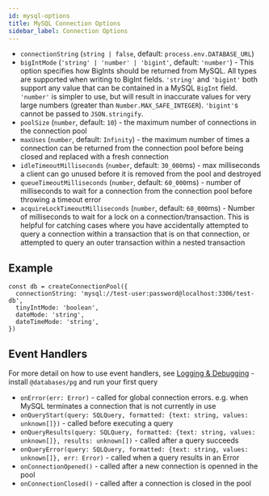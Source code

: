 ```yaml
---
id: mysql-options
title: MySQL Connection Options
sidebar_label: Connection Options
---
```


- `connectionString` (`string | false`, default: `process.env.DATABASE_URL`)
- `bigIntMode` (`'string' | 'number' | 'bigint'`, default: `'number'`) - This option specifies how BigInts should be returned from MySQL. All types are supported when writing to BigInt fields. `'string'` and `'bigint'` both support any value that can be contained in a MySQL `BigInt` field. `'number'` is simpler to use, but will result in inaccurate values for very large numbers (greater than `Number.MAX_SAFE_INTEGER`). `'bigint'`s cannot be passed to `JSON.stringify`.
- `poolSize` (`number`, default: `10`) - the maximum number of connections in the connection pool
- `maxUses` (`number`, default: `Infinity`) - the maximum number of times a connection can be returned from the connection pool before being closed and replaced with a fresh connection
- `idleTimeoutMilliseconds` (`number`, default: `30_000`ms) - max milliseconds a client can go unused before it is removed from the pool and destroyed
- `queueTimeoutMilliseconds` (`number`, default: `60_000`ms) - number of milliseconds to wait for a connection from the connection pool before throwing a timeout error
- `acquireLockTimeoutMilliseconds` (`number`, default: `60_000`ms) - Number of milliseconds to wait for a lock on a connection/transaction. This is helpful for catching cases where you have accidentally attempted to query a connection within a transaction that is on that connection, or attempted to query an outer transaction within a nested transaction

## Example

```
const db = createConnectionPool({
  connectionString: 'mysql://test-user:password@localhost:3306/test-db',
  tinyIntMode: 'boolean',
  dateMode: 'string',
  dateTimeMode: 'string',
})
```

## Event Handlers

For more detail on how to use event handlers, see [Logging & Debugging](pg-guide-logging.md) - install `@databases/pg` and run your first query

- `onError(err: Error)` - called for global connection errors. e.g. when MySQL terminates a connection that is not currently in use
- `onQueryStart(query: SQLQuery, formatted: {text: string, values: unknown[]})` - called before executing a query
- `onQueryResults(query: SQLQuery, formatted: {text: string, values: unknown[]}, results: unknown[])` - called after a query succeeds
- `onQueryError(query: SQLQuery, formatted: {text: string, values: unknown[]}, err: Error)` - called when a query results in an Error
- `onConnectionOpened()` - called after a new connection is openned in the pool
- `onConnectionClosed()` - called after a connection is closed in the pool

